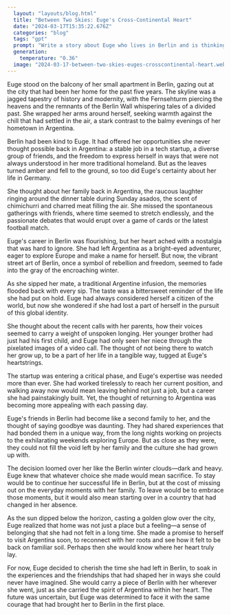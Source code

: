 ```yaml
---
  layout: "layouts/blog.html"
  title: "Between Two Skies: Euge's Cross-Continental Heart"
  date: "2024-03-17T15:35:22.676Z"
  categories: "blog"
  tags: "gpt"
  prompt: "Write a story about Euge who lives in Berlin and is thinking about moving back to Argentina"
  generation: 
    temperature: "0.36"
  image: "2024-03-17-between-two-skies-euges-crosscontinental-heart.webp"
---
```

Euge stood on the balcony of her small apartment in Berlin, gazing out at the city that had been her home for the past five years. The skyline was a jagged tapestry of history and modernity, with the Fernsehturm piercing the heavens and the remnants of the Berlin Wall whispering tales of a divided past. She wrapped her arms around herself, seeking warmth against the chill that had settled in the air, a stark contrast to the balmy evenings of her hometown in Argentina.

Berlin had been kind to Euge. It had offered her opportunities she never thought possible back in Argentina: a stable job in a tech startup, a diverse group of friends, and the freedom to express herself in ways that were not always understood in her more traditional homeland. But as the leaves turned amber and fell to the ground, so too did Euge's certainty about her life in Germany.

She thought about her family back in Argentina, the raucous laughter ringing around the dinner table during Sunday asados, the scent of chimichurri and charred meat filling the air. She missed the spontaneous gatherings with friends, where time seemed to stretch endlessly, and the passionate debates that would erupt over a game of cards or the latest football match.

Euge's career in Berlin was flourishing, but her heart ached with a nostalgia that was hard to ignore. She had left Argentina as a bright-eyed adventurer, eager to explore Europe and make a name for herself. But now, the vibrant street art of Berlin, once a symbol of rebellion and freedom, seemed to fade into the gray of the encroaching winter.

As she sipped her mate, a traditional Argentine infusion, the memories flooded back with every sip. The taste was a bittersweet reminder of the life she had put on hold. Euge had always considered herself a citizen of the world, but now she wondered if she had lost a part of herself in the pursuit of this global identity.

She thought about the recent calls with her parents, how their voices seemed to carry a weight of unspoken longing. Her younger brother had just had his first child, and Euge had only seen her niece through the pixelated images of a video call. The thought of not being there to watch her grow up, to be a part of her life in a tangible way, tugged at Euge's heartstrings.

The startup was entering a critical phase, and Euge's expertise was needed more than ever. She had worked tirelessly to reach her current position, and walking away now would mean leaving behind not just a job, but a career she had painstakingly built. Yet, the thought of returning to Argentina was becoming more appealing with each passing day.

Euge's friends in Berlin had become like a second family to her, and the thought of saying goodbye was daunting. They had shared experiences that had bonded them in a unique way, from the long nights working on projects to the exhilarating weekends exploring Europe. But as close as they were, they could not fill the void left by her family and the culture she had grown up with.

The decision loomed over her like the Berlin winter clouds—dark and heavy. Euge knew that whatever choice she made would mean sacrifice. To stay would be to continue her successful life in Berlin, but at the cost of missing out on the everyday moments with her family. To leave would be to embrace those moments, but it would also mean starting over in a country that had changed in her absence.

As the sun dipped below the horizon, casting a golden glow over the city, Euge realized that home was not just a place but a feeling—a sense of belonging that she had not felt in a long time. She made a promise to herself to visit Argentina soon, to reconnect with her roots and see how it felt to be back on familiar soil. Perhaps then she would know where her heart truly lay.

For now, Euge decided to cherish the time she had left in Berlin, to soak in the experiences and the friendships that had shaped her in ways she could never have imagined. She would carry a piece of Berlin with her wherever she went, just as she carried the spirit of Argentina within her heart. The future was uncertain, but Euge was determined to face it with the same courage that had brought her to Berlin in the first place.
